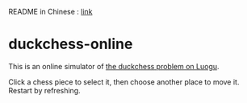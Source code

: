README in Chinese : [link](./README-CN.md)

# duckchess-online

This is an online simulator of [the duckchess problem on Luogu](https://www.luogu.com.cn/problem/P5380).

Click a chess piece to select it, then choose another place to move it. Restart by refreshing.
